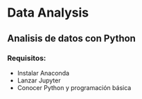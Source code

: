 # Data Analysis
## Analisis de datos con Python

### Requisitos:
- Instalar Anaconda
- Lanzar Jupyter
- Conocer Python y programación básica
